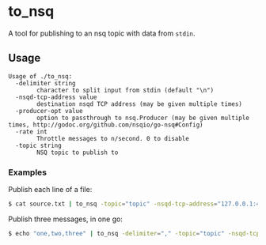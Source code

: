 # to_nsq

A tool for publishing to an nsq topic with data from `stdin`.

## Usage

```
Usage of ./to_nsq:
  -delimiter string
    	character to split input from stdin (default "\n")
  -nsqd-tcp-address value
    	destination nsqd TCP address (may be given multiple times)
  -producer-opt value
    	option to passthrough to nsq.Producer (may be given multiple times, http://godoc.org/github.com/nsqio/go-nsq#Config)
  -rate int
    	Throttle messages to n/second. 0 to disable
  -topic string
    	NSQ topic to publish to
```
    
### Examples

Publish each line of a file:

```bash
$ cat source.txt | to_nsq -topic="topic" -nsqd-tcp-address="127.0.0.1:4150"
```

Publish three messages, in one go:

```bash
$ echo "one,two,three" | to_nsq -delimiter="," -topic="topic" -nsqd-tcp-address="127.0.0.1:4150"
```